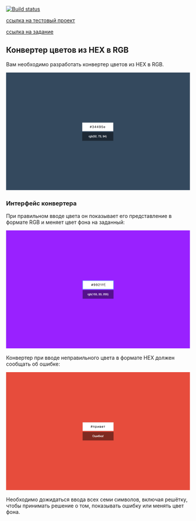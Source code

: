 
[![Build status](https://ci.appveyor.com/api/projects/status/ujhn67rvt4b6xf4b?svg=true)](https://ci.appveyor.com/project/Mariza0/react-hw4-forms-hex2rgb)

[ссылка на тестовый проект](https://mariza0.github.io/react-hw4-forms-hex2rgb/) 

[ссылка на задание](https://github.com/netology-code/ra16-homeworks/tree/ra-51/forms/hex2rgb)

## Конвертер цветов из HEX в RGB
Вам необходимо разработать конвертер цветов из HEX в RGB.

![Конвертер цветов](/src//img/preview1.png)

### Интерфейс конвертера
При правильном вводе цвета он показывает его представление в формате RGB и меняет цвет фона на заданный: 

![Цвет](/src/img/color.png)

Конвертер при вводе неправильного цвета в формате HEX должен сообщать об ошибке: 

![Ошибка](/src/img/error.png)

Необходимо дожидаться ввода всех семи символов, включая решётку, чтобы принимать решение о том, показывать ошибку или менять цвет фона.